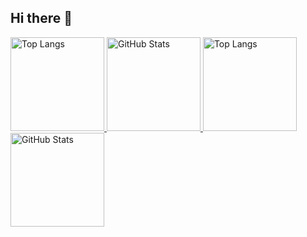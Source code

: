 ## Hi there 👋
<p align="left">
  <!-- ダークモード用 -->
  <a href="https://github.com/setsugan#gh-dark-mode-only">
    <img alt="Top Langs" height="150px" src="https://github-readme-stats.vercel.app/api/top-langs/?username=setsugan&layout=compact&show_icons=true&theme=tokyonight#gh-dark-mode-only" />
  </a>
  <a href="https://github.com/setsugan#gh-dark-mode-only">
    <img alt="GitHub Stats" height="150px" src="https://github-readme-stats.vercel.app/api?username=setsugan&theme=tokyonight&show_icons=true#gh-dark-mode-only" />
  </a>

  <!-- ライトモード用 -->
  <a href="https://github.com/setsugan#gh-light-mode-only">
    <img alt="Top Langs" height="150px" src="https://github-readme-stats.vercel.app/api/top-langs/?username=setsugan&layout=compact&show_icons=true&theme=default#gh-light-mode-only" />
  </a>
  <a href="https://github.com/setsugan#gh-light-mode-only">
    <img alt="GitHub Stats" height="150px" src="https://github-readme-stats.vercel.app/api?username=setsugan&theme=default&show_icons=true#gh-light-mode-only" />
  </a>
</p>
